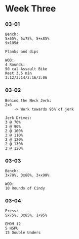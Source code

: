 # Week Three

### 03-01
```
Bench:
5x65%, 5x75%, 5+x85%
9x185#

Planks and dips

WOD:
4 Rounds:
50 cal Assault Bike
Rest 3.5 min
3:12/3:14/3:16/3:06
```

### 03-02
```
Behind the Neck Jerk:
2x6
    -> Work towards 95% of jerk
    
Jerk Drives:
3 @ 70%
3 @ 90%
2 @ 100%
2 @ 110%
2 @ 120%
2 @ 130%
2 @ 120%
```

### 03-03
```
Bench:
3x70%, 3x80%, 3+x90%

WOD:
10 Rounds of Cindy
```

### 03-04
```
Press:
5x75%, 3x85%, 1+95%

EMOM 12
5 HSPU
15 Double Unders
```
